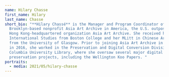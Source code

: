 ```yaml
---
name: Hilary Chasse
first_name: Hilary
last_name: Chasse
short_bio: "**Hilary Chassé** is the Manager and Program Coordinator of the
  Brooklyn-based nonprofit Asia Art Archive in America, the U.S. outpost of the
  Hong Kong-headquartered organization Asia Art Archive. She received her BA in
  International Studies from Boston College and her MLitt in Chinese Art History
  from the University of Glasgow. Prior to joining Asia Art Archive in America
  in 2016, she worked in the Preservation and Digital Conversion Division of
  Columbia University Library, where she oversaw several major digital
  preservation projects, including the Wellington Koo Papers. "
portraits:
  - media: 2021/05/hilary-chasse
---
```

